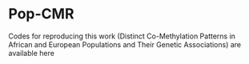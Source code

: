 # Pop-CMR
Codes for reproducing this work (Distinct Co-Methylation Patterns in African and European Populations and Their Genetic Associations) are available here
